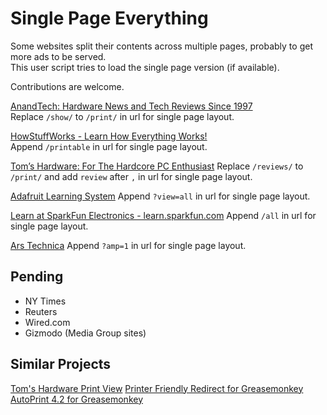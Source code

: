 # Single Page Everything

Some websites split their contents across multiple pages, probably to get more ads to be served.  
This user script tries to load the single page version (if available).

Contributions are welcome.

[AnandTech: Hardware News and Tech Reviews Since 1997](http://www.anandtech.com/)  
Replace `/show/` to `/print/` in url for single page layout.

[HowStuffWorks - Learn How Everything Works!](https://www.howstuffworks.com/)  
Append `/printable` in url for single page layout.

[Tom’s Hardware: For The Hardcore PC Enthusiast](https://www.tomshardware.com/)
Replace `/reviews/` to `/print/` and add `review` after `,` in url for single page layout.

[Adafruit Learning System](https://learn.adafruit.com/)
Append `?view=all` in url for single page layout.

[Learn at SparkFun Electronics - learn.sparkfun.com](https://learn.sparkfun.com/)
Append `/all` in url for single page layout.

[Ars Technica](https://arstechnica.com/)
Append `?amp=1` in url for single page layout.

## Pending

- NY Times
- Reuters
- Wired.com
- Gizmodo (Media Group sites)

## Similar Projects

[Tom's Hardware Print View](https://greasyfork.org/en/scripts/34630-tom-s-hardware-print-view)
[Printer Friendly Redirect for Greasemonkey](http://userscripts-mirror.org/scripts/show/7986)
[AutoPrint 4.2 for Greasemonkey](http://userscripts-mirror.org/scripts/show/13368)
